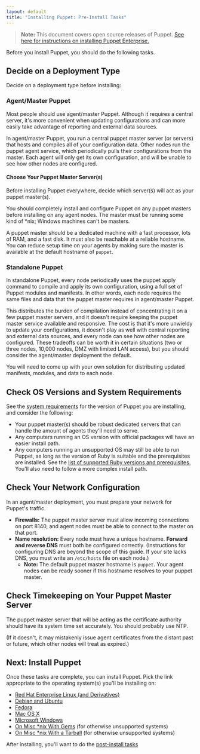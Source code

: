 ```yaml
---
layout: default
title: "Installing Puppet: Pre-Install Tasks"
---
```



[peinstall]: /pe/latest/install_basic.html
[sysreqs]: /puppet/latest/reference/system_requirements.html
[ruby]: /puppet/latest/reference/system_requirements.html#basic-requirements

> **Note:** This document covers open source releases of Puppet. [See here for instructions on installing Puppet Enterprise.][peinstall]

Before you install Puppet, you should do the following tasks.

## Decide on a Deployment Type

Decide on a deployment type before installing:

### Agent/Master Puppet

Most people should use agent/master Puppet. Although it requires a central server, it's more convenient when updating configurations and can more easily take advantage of reporting and external data sources.

In agent/master Puppet, you run a central puppet master server (or servers) that hosts and compiles all of your configuration data. Other nodes run the puppet agent service, which periodically pulls their configurations from the master. Each agent will only get its own configuration, and will be unable to see how other nodes are configured.

#### Choose Your Puppet Master Server(s)

Before installing Puppet everywhere, decide which server(s) will act as your puppet master(s).

You should completely install and configure Puppet on any puppet masters before installing on any agent nodes. The master must be running some kind of \*nix; Windows machines can't be masters.

A puppet master should be a dedicated machine with a fast processor, lots of RAM, and a fast disk. It must also be reachable at a reliable hostname. You can reduce setup time on your agents by making sure the master is available at the default hostname of `puppet`.

### Standalone Puppet

In standalone Puppet, every node periodically uses the puppet apply command to compile and apply its own configuration, using a full set of Puppet modules and manifests. In other words, each node requires the same files and data that the puppet master requires in agent/master Puppet.

This distributes the burden of compilation instead of concentrating it on a few puppet master servers, and it doesn't require keeping the puppet master service available and responsive. The cost is that it's more unwieldy to update your configurations, it doesn't play as well with central reporting and external data sources, and every node can see how other nodes are configured. These tradeoffs can be worth it in certain situations (two or three nodes, 10,000 nodes, DMZ with limited LAN access), but you should consider the agent/master deployment the default.

You will need to come up with your own solution for distributing updated manifests, modules, and data to each node.

## Check OS Versions and System Requirements

See the [system requirements][sysreqs] for the version of Puppet you are installing, and consider the following:

- Your puppet master(s) should be robust dedicated servers that can handle the amount of agents they'll need to serve.
- Any computers running an OS version with official packages will have an easier install path.
- Any computers running an unsupported OS may still be able to run Puppet, as long as the version of Ruby is suitable and the prerequisites are installed. See the [list of supported Ruby versions and prerequisites.][ruby] You'll also need to follow a more complex install path.

## Check Your Network Configuration

In an agent/master deployment, you must prepare your network for Puppet's traffic.

* **Firewalls:** The puppet master server must allow incoming connections on port 8140, and agent nodes must be able to connect to the master on that port.
* **Name resolution:** Every node must have a unique hostname. **Forward and reverse DNS** must both be configured correctly. (Instructions for configuring DNS are beyond the scope of this guide. If your site lacks DNS, you must write an `/etc/hosts` file on each node.)
    * **Note:** The default puppet master hostname is `puppet`. Your agent nodes can be ready sooner if this hostname resolves to your puppet master.

## Check Timekeeping on Your Puppet Master Server

The puppet master server that will be acting as the certificate authority should have its system time set accurately. You should probably use NTP.

(If it doesn't, it may mistakenly issue agent certificates from the distant past or future, which other nodes will treat as expired.)

## Next: Install Puppet

Once these tasks are complete, you can install Puppet. Pick the link appropriate to the operating system(s) you'll be installing on:

* [Red Hat Enterprise Linux (and Derivatives)](./install_el.html)
* [Debian and Ubuntu](./install_debian_ubuntu.html)
* [Fedora](./install_fedora.html)
* [Mac OS X](./install_osx.html)
* [Microsoft Windows](./install_windows.html)
* [On Misc \*nix With Gems](./install_gem.html) (for otherwise unsupported systems)
* [On Misc \*nix With a Tarball](./install_tarball.html) (for otherwise unsupported systems)

After installing, you'll want to do the [post-install tasks](./post_install.html)
